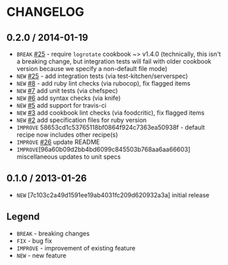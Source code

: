 CHANGELOG
=========

0.2.0 / 2014-01-19
------------------

- `BREAK` [#25][] - require `logrotate` cookbook ~> v1.4.0
  (technically, this isn't a breaking change, but integration tests will fail with older cookbook version because we specify a non-default file mode)
- `NEW` [#25][] - add integration tests (via test-kitchen/serverspec)
- `NEW` [#8][] - add ruby lint checks (via rubocop), fix flagged items
- `NEW` [#7][] add unit tests (via chefspec)
- `NEW` [#6][] add syntax checks (via knife)
- `NEW` [#5][] add support for travis-ci
- `NEW` [#3][] add cookbook lint checks (via foodcritic), fix flagged items
- `NEW` [#2][] add specification files for ruby version
- `IMPROVE` 58653cd1c53765118bf0864f924c7363ea50938f - default recipe now includes other recipe(s)
- `IMPROVE` [#26][] update README
- `IMPROVE`[96a60b09d2bb4bd6099c845503b768aa6aa66603] miscellaneous updates to unit specs


0.1.0 / 2013-01-26
------------------

- `NEW` [7c103c2a49d1591ee19ab4031fc209d620932a3a] initial release


Legend
------

- `BREAK`   - breaking changes
- `FIX`     - bug fix
- `IMPROVE` - improvement of existing feature
- `NEW`     - new feature

<!--- The following link definition list is generated by PimpMyChangelog --->
[#2]: https://github.com/jhx/cookbook-logrotate_/issues/2
[#3]: https://github.com/jhx/cookbook-logrotate_/issues/3
[#5]: https://github.com/jhx/cookbook-logrotate_/issues/5
[#6]: https://github.com/jhx/cookbook-logrotate_/issues/6
[#7]: https://github.com/jhx/cookbook-logrotate_/issues/7
[#8]: https://github.com/jhx/cookbook-logrotate_/issues/8
[#25]: https://github.com/jhx/cookbook-logrotate_/issues/25
[#26]: https://github.com/jhx/cookbook-logrotate_/issues/26

